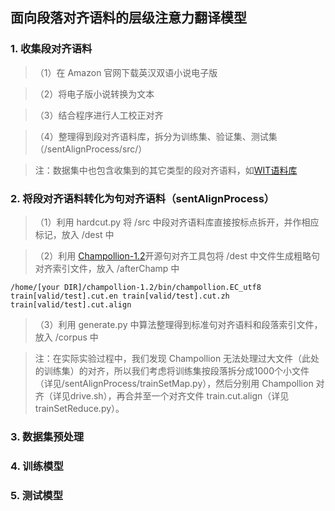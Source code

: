 ## 面向段落对齐语料的层级注意力翻译模型
### 1. 收集段对齐语料
> （1）在 Amazon 官网下载英汉双语小说电子版

> （2）将电子版小说转换为文本

> （3）结合程序进行人工校正对齐

> （4）整理得到段对齐语料库，拆分为训练集、验证集、测试集（/sentAlignProcess/src/）

> 注：数据集中也包含收集到的其它类型的段对齐语料，如[WIT语料库](https://wit3.fbk.eu/mt.php?release=2015-01)
### 2. 将段对齐语料转化为句对齐语料（sentAlignProcess）
> （1）利用 hardcut.py 将 /src 中段对齐语料库直接按标点拆开，并作相应标记，放入 /dest 中

> （2）利用 [Champollion-1.2](https://sourceforge.net/projects/champollion/)开源句对齐工具包将 /dest 中文件生成粗略句对齐索引文件，放入 /afterChamp 中

```
/home/[your DIR]/champollion-1.2/bin/champollion.EC_utf8 train[valid/test].cut.en train[valid/test].cut.zh train[valid/test].cut.align
```

> （3）利用 generate.py 中算法整理得到标准句对齐语料和段落索引文件，放入 /corpus 中

> 注：在实际实验过程中，我们发现 Champollion 无法处理过大文件（此处的训练集）的对齐，所以我们考虑将训练集按段落拆分成1000个小文件（详见/sentAlignProcess/trainSetMap.py），然后分别用 Champollion 对齐（详见drive.sh），再合并至一个对齐文件 train.cut.align（详见trainSetReduce.py）。
### 3. 数据集预处理
### 4. 训练模型
### 5. 测试模型
